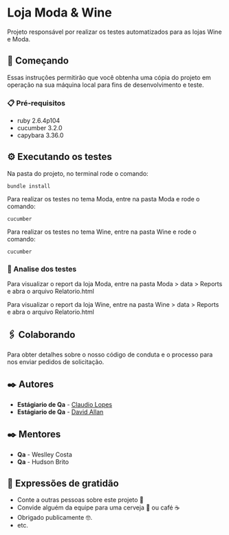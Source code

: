 
# Loja Moda & Wine

Projeto responsável por realizar os testes automatizados para as lojas Wine e Moda.

## 🚀 Começando

Essas instruções permitirão que você obtenha uma cópia do projeto em operação na sua máquina local para fins de desenvolvimento e teste.

### 📋 Pré-requisitos

* ruby 2.6.4p104
* cucumber 3.2.0
* capybara 3.36.0

## ⚙️ Executando os testes

Na pasta do projeto, no terminal rode o comando:

```
bundle install
```

Para realizar os testes no tema Moda, entre na pasta Moda e rode o comando:
```
cucumber
```

Para realizar os testes no tema Wine, entre na pasta Wine e rode o comando:

```
cucumber
```

### 🔩 Analise dos testes

Para visualizar o report da loja Moda, entre na pasta Moda > data > Reports e abra o arquivo Relatorio.html

Para visualizar o report da loja Wine, entre na pasta Wine > data > Reports e abra o arquivo Relatorio.html


## 🖇️ Colaborando

Para obter detalhes sobre o nosso código de conduta e o processo para nos enviar pedidos de solicitação.

## ✒️ Autores

* **Estágiario de Qa** - [Claudio Lopes](https://github.com/claudiolopes-wj)
* **Estágiario de Qa** - [David Allan](https://github.com/davidwebjump)

## ✒️ Mentores

* **Qa** - Weslley Costa
* **Qa** - Hudson Brito

## 🎁 Expressões de gratidão

* Conte a outras pessoas sobre este projeto 📢
* Convide alguém da equipe para uma cerveja 🍺 ou café ☕ 
* Obrigado publicamente 🤓.
* etc.